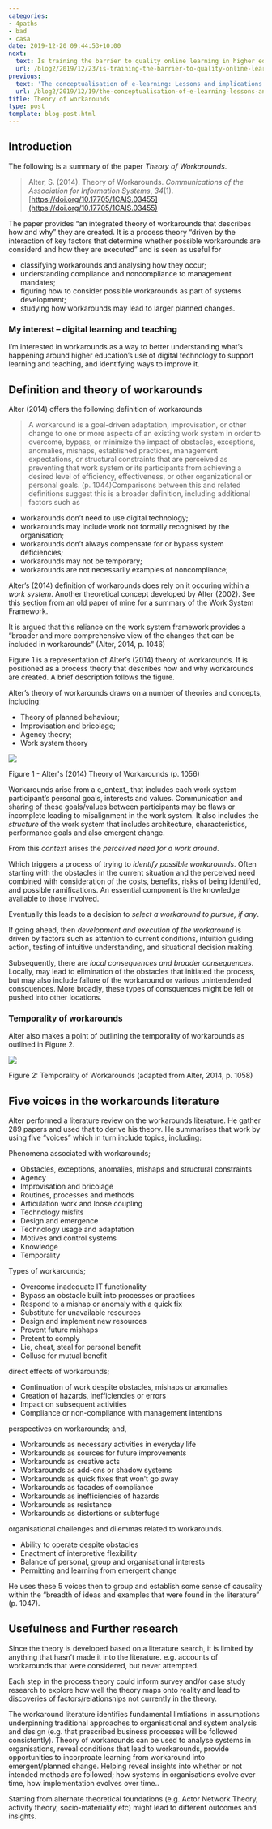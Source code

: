```yaml
---
categories:
- 4paths
- bad
- casa
date: 2019-12-20 09:44:53+10:00
next:
  text: Is training the barrier to quality online learning in higher ed?
  url: /blog2/2019/12/23/is-training-the-barrier-to-quality-online-learning-in-higher-ed/
previous:
  text: 'The conceptualisation of e-learning: Lessons and implications'
  url: /blog2/2019/12/19/the-conceptualisation-of-e-learning-lessons-and-implications/
title: Theory of workarounds
type: post
template: blog-post.html
---
```

## Introduction

The following is a summary of the paper _Theory of Workarounds_.

> Alter, S. (2014). Theory of Workarounds. _Communications of the Association for Information Systems_, _34_(1). [https://doi.org/10.17705/1CAIS.03455](https://doi.org/10.17705/1CAIS.03455)

The paper provides “an integrated theory of workarounds that describes how and why” they are created. It is a process theory “driven by the interaction of key factors that determine whether possible workarounds are considerd and how they are executed” and is seen as useful for

- classifying workarounds and analysing how they occur;
- understanding compliance and noncompliance to management mandates;
- figuring how to consider possible workarounds as part of systems development;
- studying how workarounds may lead to larger planned changes.

### My interest – digital learning and teaching

I’m interested in workarounds as a way to better understanding what’s happening around higher education’s use of digital technology to support learning and teaching, and identifying ways to improve it.

## Definition and theory of workarounds

Alter (2014) offers the following definition of workarounds

> A workaround is a goal-driven adaptation, improvisation, or other change to one or more aspects of an existing work system in order to overcome, bypass, or minimize the impact of obstacles, exceptions, anomalies, mishaps, established practices, management expectations, or structural constraints that are perceived as preventing that work system or its participants from achieving a desired level of efficiency, effectiveness, or other organizational or personal goals. (p. 1044)Comparisons between this and related definitions suggest this is a broader definition, including additional factors such as

- workarounds don’t need to use digital technology;
- workarounds may include work not formally recognised by the organisation;
- workarounds don’t always compensate for or bypass system deficiencies;
- workarounds may not be temporary;
- workarounds are not necessarily examples of noncompliance;

Alter’s (2014) definition of workarounds does rely on it occuring within a _work system_. Another theoretical concept developed by Alter (2002). See [this section](/blog2/2019/12/19/the-conceptualisation-of-e-learning-lessons-and-implications/) from an old paper of mine for a summary of the Work System Framework.

It is argued that this reliance on the work system framework provides a “broader and more comprehensive view of the changes that can be included in workarounds” (Alter, 2014, p. 1046)

Figure 1 is a representation of Alter’s (2014) theory of workarounds. It is positioned as a process theory that describes how and why workarounds are created. A brief description follows the figure.

Alter’s theory of workarounds draws on a number of theories and concepts, including:

- Theory of planned behaviour;
- Improvisation and bricolage;
- Agency theory;
- Work system theory

![](images/alter.png)

Figure 1 - Alter's (2014) Theory of Workarounds (p. 1056)

Workarounds arise from a c_ontext_ that includes each work system participant’s personal goals, interests and values. Communication and sharing of these goals/values between participants may be flaws or incomplete leading to misalignment in the work system. It also includes the _structure_ of the work system that includes architecture, characteristics, performance goals and also emergent change.

From this _context_ arises the _perceived need for a work around_.

Which triggers a process of trying to _identify possible workarounds_. Often starting with the obstacles in the current situation and the perceived need combined with consideration of the costs, benefits, risks of being identifed, and possible ramifications. An essential component is the knowledge available to those involved.

Eventually this leads to a decision to _select a workaround to pursue, if any_.

If going ahead, then _development and execution of the workaround_ is driven by factors such as attention to current conditions, intuition guiding action, testing of intuitive understanding, and situational decision making.

Subsequently, there are _local consequences and broader consequences_. Locally, may lead to elimination of the obstacles that initiated the process, but may also include failure of the workaround or various unintendended consquences. More broadly, these types of consquences might be felt or pushed into other locations.

### Temporality of workarounds

Alter also makes a point of outlining the temporality of workarounds as outlined in Figure 2.

![](images/time.png)  

Figure 2: Temporality of Workarounds (adapted from Alter, 2014, p. 1058)

## Five voices in the workarounds literature

Alter performed a literature review on the workarounds literature. He gather 289 papers and used that to derive his theory. He summarises that work by using five “voices” which in turn include topics, including:

Phenomena associated with workarounds;

- Obstacles, exceptions, anomalies, mishaps and structural constraints
- Agency
- Improvisation and bricolage
- Routines, processes and methods
- Articulation work and loose coupling
- Technology misfits
- Design and emergence
- Technology usage and adaptation
- Motives and control systems
- Knowledge
- Temporality

Types of workarounds;

- Overcome inadequate IT functionality
- Bypass an obstacle built into processes or practices
- Respond to a mishap or anomaly with a quick fix
- Substitute for unavailable resources
- Design and implement new resources
- Prevent future mishaps
- Pretent to comply
- Lie, cheat, steal for personal benefit
- Colluse for mutual benefit

direct effects of workarounds;

- Continuation of work despite obstacles, mishaps or anomalies
- Creation of hazards, inefficiencies or errors
- Impact on subsequent activities
- Compliance or non-compliance with management intentions

perspectives on workarounds; and,

- Workarounds as necessary activities in everyday life
- Workarounds as sources for future improvements
- Workarounds as creative acts
- Workarounds as add-ons or shadow systems
- Workarounds as quick fixes that won’t go away
- Workarounds as facades of compliance
- Workarounds as inefficiencies of hazards
- Workarounds as resistance
- Workarounds as distortions or subterfuge

organisational challenges and dilemmas related to workarounds.

- Ability to operate despite obstacles
- Enactment of interpretive flexibility
- Balance of personal, group and organisational interests
- Permitting and learning from emergent change

He uses these 5 voices then to group and establish some sense of causality within the “breadth of ideas and examples that were found in the literature” (p. 1047).

## Usefulness and Further research

Since the theory is developed based on a literature search, it is limited by anything that hasn’t made it into the literature. e.g. accounts of workarounds that were considered, but never attempted.

Each step in the process theory could inform survey and/or case study research to explore how well the theory maps onto reality and lead to discoveries of factors/relationships not currently in the theory.

The workaround literature identifies fundamental limtiations in assumptions underpinning traditional approaches to organisational and system analysis and design (e.g. that prescribed business processes will be followed consistently). Theory of workarounds can be used to analyse systems in organisations, reveal conditions that lead to workarounds, provide opportunities to incorproate learning from workaround into emergent/planned change. Helping reveal insights into whether or not intended methods are followed; how systems in organisations evolve over time, how implementation evolves over time..

Starting from alternate theoretical foundations (e.g. Actor Network Theory, activity theory, socio-materiality etc) might lead to different outcomes and insights.